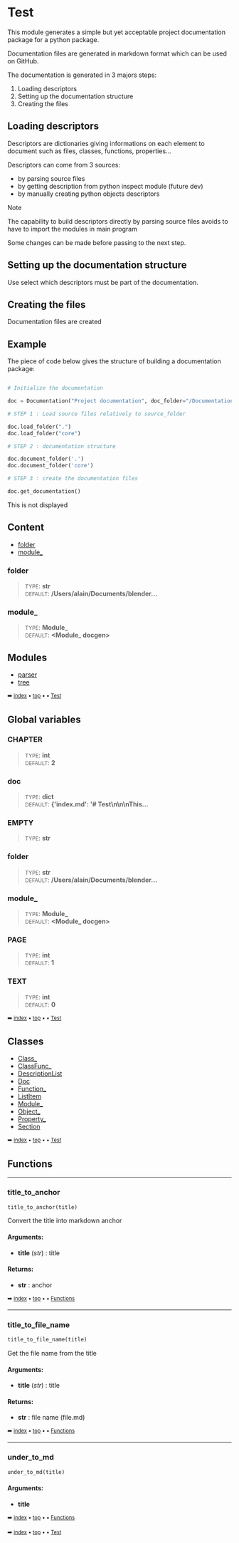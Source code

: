 # Test


This module generates a simple but yet acceptable project documentation package
for a python package.

Documentation files are generated in markdown format which can be used on GitHub.

The documentation is generated in 3 majors steps:
1. Loading descriptors
2. Setting up the documentation structure
3. Creating the files

## Loading descriptors

Descriptors are dictionaries giving informations on each element to document such as
files, classes, functions, properties...

Descriptors can come from 3 sources:
- by parsing source files
- by getting description from python inspect module (future dev)
- by manually creating python objects descriptors

> [!NOTE]
> The capability to build descriptors directly by parsing source files
  avoids to have to import the modules in main program
  
Some changes can be made before passing to the next step.

## Setting up the documentation structure

Use select which descriptors must be part of the documentation.

## Creating the files

Documentation files are created

## Example

The piece of code below gives the structure of building a documentation package:

  
``` python

# Initialize the documentation

doc = Documentation("Project documentation", doc_folder="/Documentation/Folder", source_folder="python/project/demo")

# STEP 1 : Load source files relatively to source_folder

doc.load_folder(".")
doc.load_folder("core")

# STEP 2 : documentation structure

doc.document_folder('.')
doc.document_folder('core')

# STEP 3 : create the documentation files

doc.get_documentation()
```


This is not displayed


## Content

- [folder](index.md#folder)
- [module_](index.md#module_)



### folder

> <small>TYPE</small>: **str**<br> <small>DEFAULT</small>: **/Users/alain/Documents/blender...**



### module_

> <small>TYPE</small>: **Module_**<br> <small>DEFAULT</small>: **<Module_ docgen>**



## Modules


- [parser](parse---parser.md#parser)
- [tree](tree---tree.md#tree)



<sub>:arrow_right: [index](index.md) :black_small_square: [top](#test) :black_small_square:  :black_small_square: [Test](#test)</sub>



## Global variables

### CHAPTER

> <small>TYPE</small>: **int**<br> <small>DEFAULT</small>: **2**



### doc

> <small>TYPE</small>: **dict**<br> <small>DEFAULT</small>: **{'index.md': '# Test\n\n\nThis...**



### EMPTY

> <small>TYPE</small>: **str**



### folder

> <small>TYPE</small>: **str**<br> <small>DEFAULT</small>: **/Users/alain/Documents/blender...**



### module_

> <small>TYPE</small>: **Module_**<br> <small>DEFAULT</small>: **<Module_ docgen>**



### PAGE

> <small>TYPE</small>: **int**<br> <small>DEFAULT</small>: **1**



### TEXT

> <small>TYPE</small>: **int**<br> <small>DEFAULT</small>: **0**



<sub>:arrow_right: [index](index.md) :black_small_square: [top](#test) :black_small_square:  :black_small_square: [Test](#test)</sub>



## Classes


- [Class_](class_.md#class_)
- [ClassFunc_](classfunc_.md#classfunc_)
- [DescriptionList](descriptionlist.md#descriptionlist)
- [Doc](doc.md#doc)
- [Function_](function_.md#function_)
- [ListItem](listitem.md#listitem)
- [Module_](module_.md#module_)
- [Object_](object_.md#object_)
- [Property_](property_.md#property_)
- [Section](section.md#section)



<sub>:arrow_right: [index](index.md) :black_small_square: [top](#test) :black_small_square:  :black_small_square: [Test](#test)</sub>



## Functions

----------
### title_to_anchor



``` python
title_to_anchor(title)
```

Convert the title into markdown anchor


#### Arguments:
- **title** (_str_) : title



#### Returns:
- **str** : anchor



<sub>:arrow_right: [index](index.md) :black_small_square: [top](#test) :black_small_square:  :black_small_square: [Functions](#functions)</sub>



----------
### title_to_file_name



``` python
title_to_file_name(title)
```

Get the file name from the title


#### Arguments:
- **title** (_str_) : title



#### Returns:
- **str** : file name (file.md)



<sub>:arrow_right: [index](index.md) :black_small_square: [top](#test) :black_small_square:  :black_small_square: [Functions](#functions)</sub>



----------
### under_to_md



``` python
under_to_md(title)
```




#### Arguments:
- **title**



<sub>:arrow_right: [index](index.md) :black_small_square: [top](#test) :black_small_square:  :black_small_square: [Functions](#functions)</sub>



<sub>:arrow_right: [index](index.md) :black_small_square: [top](#test) :black_small_square:  :black_small_square: [Test](#test)</sub>

